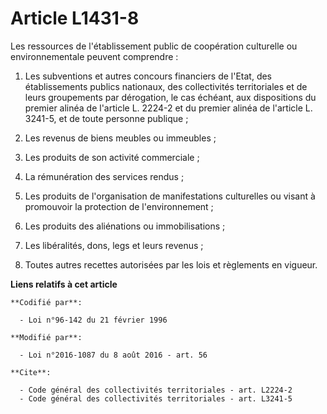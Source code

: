 # Article L1431-8

Les ressources de l'établissement public de coopération culturelle ou environnementale peuvent comprendre : 

1. Les subventions et autres concours financiers de l'Etat, des établissements publics nationaux, des collectivités
territoriales et de leurs groupements par dérogation, le cas échéant, aux dispositions du premier alinéa de l'article L.
2224-2 et du premier alinéa de l'article L. 3241-5, et de toute personne publique ; 

2. Les revenus de biens meubles ou immeubles ; 

3. Les produits de son activité commerciale ; 

4. La rémunération des services rendus ; 

5. Les produits de l'organisation de manifestations culturelles ou visant à promouvoir la protection de l'environnement  ; 

6. Les produits des aliénations ou immobilisations ; 

7. Les libéralités, dons, legs et leurs revenus ; 

8. Toutes autres recettes autorisées par les lois et règlements en vigueur.

**Liens relatifs à cet article**

	**Codifié par**:

	  - Loi n°96-142 du 21 février 1996

	**Modifié par**:

	  - Loi n°2016-1087 du 8 août 2016 - art. 56

	**Cite**:

	  - Code général des collectivités territoriales - art. L2224-2
	  - Code général des collectivités territoriales - art. L3241-5
